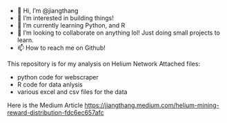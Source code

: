 - 👋 Hi, I’m @jiangthang
- 👀 I’m interested in building things!
- 🌱 I’m currently learning Python, and R
- 💞️ I’m looking to collaborate on anything lol! Just doing small projects to learn.
- 📫 How to reach me on Github!

<!---
jiangthang/jiangthang is a ✨ special ✨ repository because its `README.md` (this file) appears on your GitHub profile.
You can click the Preview link to take a look at your changes.
--->

This repository is for my analysis on Helium Network
Attached files:
- python code for webscraper
- R code for data anlysis
- various excel and csv files for the data

Here is the Medium Article
https://jiangthang.medium.com/helium-mining-reward-distribution-fdc6ec657afc
